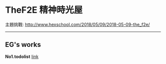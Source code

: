 # TheF2E 精神時光屋

主題挑戰: http://www.hexschool.com/2018/05/09/2018-05-09-the_f2e/

------

 **EG's works**
 ---

 **No1.todolist** [link](https://pantomimeg.github.io/TheF2E/No1.todolist/index.html)
